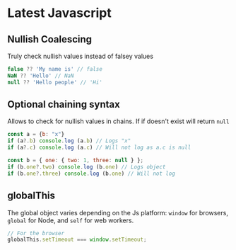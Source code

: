 # Latest Javascript

## Nullish Coalescing
Truly check nullish values instead of falsey values
```javascript
false ?? 'My name is' // false
NaN ?? 'Hello' // NaN
null ?? 'Hello people' // 'Hi'
```

## Optional chaining syntax
Allows to check for nullish values in chains. If if doesn't exist will return `null`
```javascript
const a = {b: "x"}
if (a?.b) console.log (a.b) // Logs "x"
if (a?.c) console.log (a.c) // Will not log as a.c is null

const b = { one: { two: 1, three: null } };
if (b.one?.two) console.log (b.one) // Logs object
if (b.one?.three) console.log (b.one) // Will not log
```

## globalThis
The global object varies depending on the Js platform: `window` for browsers, `global` for Node, and `self` for web workers.
```javascript
// For the browser
globalThis.setTimeout === window.setTimeout;
```

